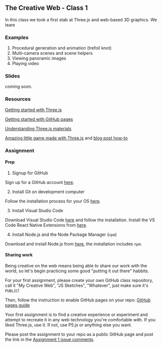 ## The Creative Web - Class 1

In this class we took a first stab at Three.js and web-based 3D graphics. We leare

### Examples
1. Procedural generation and animation (trefoil knot)
2. Multi-camera scenes and scene helpers
3. Viewing panoramic images
4. Playing video

### Slides
coming soon.

### Resources
[Getting started with Three.js](https://threejs.org/docs/#manual/en/introduction/Creating-a-scene)

[Getting started with GitHub pages](https://guides.github.com/features/pages/)

[Understanding Three.js materials](https://threejs.org/docs/#api/en/materials/MeshPhongMaterial)

[Amazing little game made with Three.js](https://tympanus.net/Tutorials/TheAviator/) and [blog post how-to](https://tympanus.net/codrops/2016/04/26/the-aviator-animating-basic-3d-scene-threejs/)

### Assignment


#### Prep
1. Signup for GitHub

Sign up for a GitHub account [here](https://github.com/join).


2. Install Git on development computer

Follow the installation process for your OS [here](https://git-scm.com/book/en/v2/Getting-Started-Installing-Git).


3. Install Visual Studio Code

Download Visual Studio Code [here](https://code.visualstudio.com) and follow the installation.
Install the VS Code React Native Extensions from [here](https://github.com/Microsoft/vscode-react-native).


4. Install Node.js and the Node Package Manager (`npm`)

Download and install Node.js from [here](https://nodejs.org/en/download/), the installation includes `npm`.


#### Sharing work
Being creative on the web means being able to share our work with the world,
so let's begin practicing some good "putting it out there" habbits.

For your first assignment, please create your own GitHub class repository,
call it "My Creative Web", "JS Sketches", "Whatever", just make sure it's `PUBLIC`!

Then, follow the instruction to enable GitHub pages on your repo:
[GitHub pages guide](https://guides.github.com/features/pages/)

Your first assignment is to find a creative experience or experiment
and attempt to recreate it in any web technology you're comfortable with.
If you liked Three.js, use it. If not, use P5.js or anything else you want.

Please post the assignment to your repo as a public GitHub page and post
the link in the [Assignment 1 issue comments](https://github.com/BarakChamo/The-Creative-Web/issues/2).
